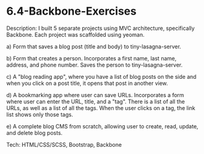 # 6.4-Backbone-Exercises
Description: 
I built 5 separate projects using MVC architecture, specifically Backbone.  Each project was scaffolded using yeoman.

a) Form that saves a blog post (title and body) to tiny-lasagna-server.

b) Form that creates a person. Incorporates a first name, last name, address, and phone number. 
Saves the person to tiny-lasagna-server.

c) A "blog reading app", where you have a list of blog posts on the side and when you click on a post title, it opens 
that post in another view. 

d) A bookmarking app where user can save URLs. Incorporates a form where user can enter the URL, title, and a "tag".
There is a list of all the URLs, as well as a list of all the tags. When the user clicks on a tag, 
the link list shows only those tags. 

e) A complete blog CMS from scratch, allowing user to create, read, update, and delete blog posts.

Tech: HTML/CSS/SCSS, Bootstrap, Backbone
